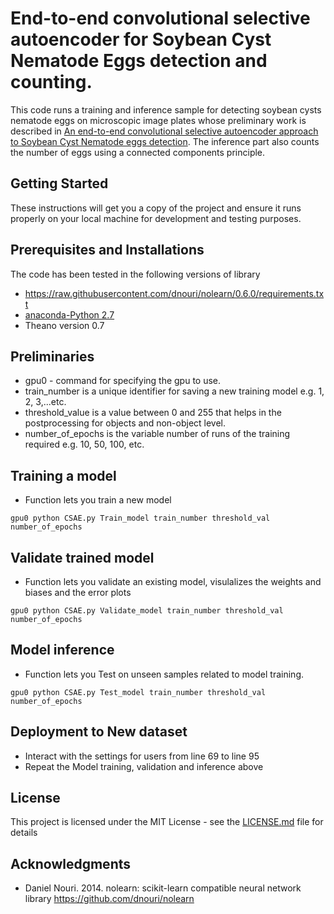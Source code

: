 # End-to-end convolutional selective autoencoder for Soybean Cyst Nematode Eggs detection and counting.

This code runs a training and inference sample for detecting soybean cysts nematode eggs on microscopic image plates whose preliminary work is described in [An end-to-end convolutional selective autoencoder
approach to Soybean Cyst Nematode eggs detection](https://arxiv.org/pdf/1603.07834.pdf). The inference part also counts the number of eggs using a connected components principle.

## Getting Started

These instructions will get you a copy of the project and ensure it runs properly on your local machine for development and testing purposes.

## Prerequisites and Installations

The code has been tested in the following versions of library
* https://raw.githubusercontent.com/dnouri/nolearn/0.6.0/requirements.txt
* [anaconda-Python 2.7](https://conda.io/docs/user-guide/install/index.html)
* Theano version 0.7

## Preliminaries

* gpu0 - command for specifying the gpu to use. 
* train_number is a unique identifier for saving a new training model e.g. 1, 2, 3,...etc. 
* threshold_value is a value between 0 and 255 that helps in the postprocessing for objects and non-object level.
* number_of_epochs is the variable number of runs of the training required e.g. 10, 50, 100, etc.

## Training a model
* Function lets you train a new model
```
gpu0 python CSAE.py Train_model train_number threshold_val number_of_epochs
```

## Validate trained model
* Function lets you validate an existing model, visulalizes the weights and biases and the error plots 
```
gpu0 python CSAE.py Validate_model train_number threshold_val number_of_epochs
```

## Model inference
* Function lets you Test on unseen samples related to model training.
```
gpu0 python CSAE.py Test_model train_number threshold_val number_of_epochs
```

## Deployment to New dataset

* Interact with the settings for users  from line 69 to line 95
* Repeat the Model training, validation and inference above

## License

This project is licensed under the MIT License - see the [LICENSE.md](LICENSE.md) file for details

## Acknowledgments

* Daniel Nouri. 2014. nolearn: scikit-learn compatible neural network library https://github.com/dnouri/nolearn


